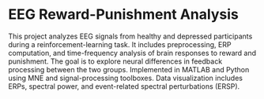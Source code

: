 
# EEG Reward-Punishment Analysis

This project analyzes EEG signals from healthy and depressed participants during a reinforcement-learning task.
It includes preprocessing, ERP computation, and time-frequency analysis of brain responses to reward and punishment.
The goal is to explore neural differences in feedback processing between the two groups.
Implemented in MATLAB and Python using MNE and signal-processing toolboxes.
Data visualization includes ERPs, spectral power, and event-related spectral perturbations (ERSP).
